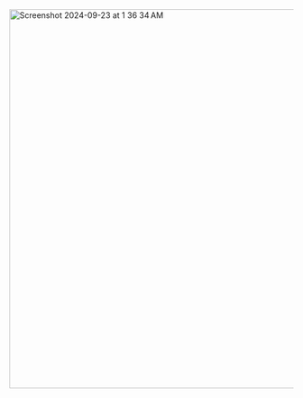 <img width="672" alt="Screenshot 2024-09-23 at 1 36 34 AM" src="https://github.com/user-attachments/assets/9127544d-3796-4fae-a78f-815d9baee7eb">
